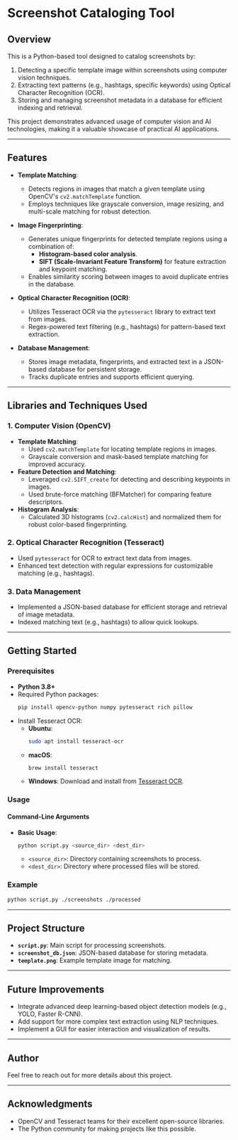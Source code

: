 # Screenshot Cataloging Tool

## Overview
This is a Python-based tool designed to catalog screenshots by:
1. Detecting a specific template image within screenshots using computer vision techniques.
2. Extracting text patterns (e.g., hashtags, specific keywords) using Optical Character Recognition (OCR).
3. Storing and managing screenshot metadata in a database for efficient indexing and retrieval.

This project demonstrates advanced usage of computer vision and AI technologies, making it a valuable showcase of practical AI applications.

---

## Features
- **Template Matching**:
  - Detects regions in images that match a given template using OpenCV's `cv2.matchTemplate` function.
  - Employs techniques like grayscale conversion, image resizing, and multi-scale matching for robust detection.

- **Image Fingerprinting**:
  - Generates unique fingerprints for detected template regions using a combination of:
    - **Histogram-based color analysis**.
    - **SIFT (Scale-Invariant Feature Transform)** for feature extraction and keypoint matching.
  - Enables similarity scoring between images to avoid duplicate entries in the database.

- **Optical Character Recognition (OCR)**:
  - Utilizes Tesseract OCR via the `pytesseract` library to extract text from images.
  - Regex-powered text filtering (e.g., hashtags) for pattern-based text extraction.

- **Database Management**:
  - Stores image metadata, fingerprints, and extracted text in a JSON-based database for persistent storage.
  - Tracks duplicate entries and supports efficient querying.

---

## Libraries and Techniques Used
### 1. Computer Vision (OpenCV)
- **Template Matching**:
  - Used `cv2.matchTemplate` for locating template regions in images.
  - Grayscale conversion and mask-based template matching for improved accuracy.
- **Feature Detection and Matching**:
  - Leveraged `cv2.SIFT_create` for detecting and describing keypoints in images.
  - Used brute-force matching (BFMatcher) for comparing feature descriptors.
- **Histogram Analysis**:
  - Calculated 3D histograms (`cv2.calcHist`) and normalized them for robust color-based fingerprinting.

### 2. Optical Character Recognition (Tesseract)
- Used `pytesseract` for OCR to extract text data from images.
- Enhanced text detection with regular expressions for customizable matching (e.g., hashtags).

### 3. Data Management
- Implemented a JSON-based database for efficient storage and retrieval of image metadata.
- Indexed matching text (e.g., hashtags) to allow quick lookups.

---

## Getting Started

### Prerequisites
- **Python 3.8+**
- Required Python packages:
  ```bash
  pip install opencv-python numpy pytesseract rich pillow
  ```
- Install Tesseract OCR:
  - **Ubuntu**:
    ```bash
    sudo apt install tesseract-ocr
    ```
  - **macOS**:
    ```bash
    brew install tesseract
    ```
  - **Windows**:
    Download and install from [Tesseract OCR](https://github.com/tesseract-ocr/tesseract).

### Usage
#### Command-Line Arguments
- **Basic Usage**:
  ```bash
  python script.py <source_dir> <dest_dir>
  ```
  - `<source_dir>`: Directory containing screenshots to process.
  - `<dest_dir>`: Directory where processed files will be stored.

### Example
```bash
python script.py ./screenshots ./processed
```

---

## Project Structure
- **`script.py`**: Main script for processing screenshots.
- **`screenshot_db.json`**: JSON-based database for storing metadata.
- **`template.png`**: Example template image for matching.

---

## Future Improvements
- Integrate advanced deep learning-based object detection models (e.g., YOLO, Faster R-CNN).
- Add support for more complex text extraction using NLP techniques.
- Implement a GUI for easier interaction and visualization of results.

---

## Author
Feel free to reach out for more details about this project.

---

## Acknowledgments
- OpenCV and Tesseract teams for their excellent open-source libraries.
- The Python community for making projects like this possible.
